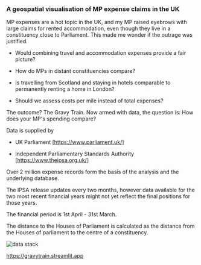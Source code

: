 ### A geospatial visualisation of MP expense claims in the UK

MP expenses are a hot topic in the UK, and my MP raised eyebrows with large claims for rented accommodation, even though they live in a constituency close to Parliament. This made me wonder if the outrage was justified.

- Would combining travel and accommodation expenses provide a fair picture?

- How do MPs in distant constituencies compare? 

- Is travelling from Scotland and staying in hotels comparable to permanently renting a home in London?

- Should we assess costs per mile instead of total expenses?

The outcome? The Gravy Train. Now armed with data, the question is: How does your MP's spending compare?



Data is supplied by 

- UK Parliament [https://www.parliament.uk/]

- Independent Parliamentary Standards Authority [https://www.theipsa.org.uk/]

Over 2 million expense records form the basis of the analysis and the underlying database.

The IPSA release updates every two months, however data available for the two most recent financial years might not yet reflect the final positions for those years.

The financial period is 1st April - 31st March.

The distance to the Houses of Parliament is calculated as the distance from the Houses of parliament to the centre of a constituency.

![data stack](https://jasonmuteham.github.io/Portfolio/images/EtL.png)

https://gravytrain.streamlit.app